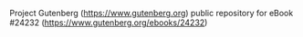 Project Gutenberg (https://www.gutenberg.org) public repository for eBook #24232 (https://www.gutenberg.org/ebooks/24232)
